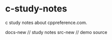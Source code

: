 # c-study-notes
c study notes about cppreference.com.

docs-new   // study notes
src-new    // demo source